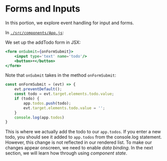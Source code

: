 # Forms and Inputs

In this portion, we explore event handling for input and forms.

In [`./src/components/App.js`](`./src/components/App.js`):

We set up the addTodo form in JSX:
```jsx
<form onSubmit={onFormSubmit}>
	<input type='text' name='todo'/>
	<button>+</button>
</form>
```

Note that `onSubmit` takes in the method `onFormSubmit`:
```jsx
const onFormSubmit = (evt) => {
	evt.preventDefault();
	const todo = evt.target.elements.todo.value;
	if (todo) {
		app.todos.push(todo);
		evt.target.elements.todo.value = '';
	}
	console.log(app.todos)
}
```

This is where we actually add the todo to our `app.todos`.
If you enter a new todo, you should see it added to `app.todos` from the console.log statement. However, this change is not reflected in our rendered list. To make our changes appear onscreen, we need to enable *data binding*. In the next section, we will learn how through using *component state*.